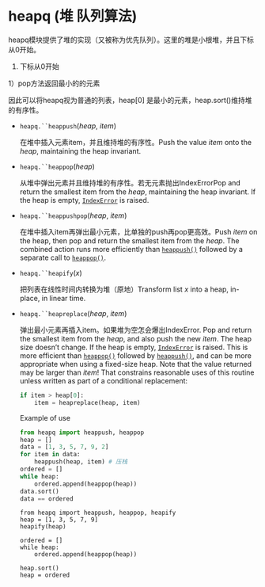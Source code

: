 # heapq (堆 队列算法)

heapq模块提供了堆的实现（又被称为优先队列）。这里的堆是小根堆，并且下标从0开始。

1) 下标从0开始

1）pop方法返回最小的的元素

因此可以将heapq视为普通的列表，heap[0] 是最小的元素，heap.sort()维持堆的有序性。

- `heapq.``heappush`(*heap*, *item*)

  在堆中插入元素item，并且维持堆的有序性。Push the value *item* onto the *heap*, maintaining the heap invariant.

- `heapq.``heappop`(*heap*)

  从堆中弹出元素并且维持堆的有序性。若无元素抛出IndexErrorPop and return the smallest item from the *heap*, maintaining the heap invariant. If the heap is empty, [`IndexError`](https://docs.python.org/3.0/library/exceptions.html#exceptions.IndexError) is raised.

- `heapq.``heappushpop`(*heap*, *item*)

  在堆中插入item再弹出最小元素，比单独的push再pop更高效。Push *item* on the heap, then pop and return the smallest item from the *heap*. The combined action runs more efficiently than [`heappush()`](https://docs.python.org/3.0/library/heapq.html#heapq.heappush) followed by a separate call to [`heappop()`](https://docs.python.org/3.0/library/heapq.html#heapq.heappop).

- `heapq.``heapify`(*x*)

  把列表在线性时间内转换为堆（原地）Transform list *x* into a heap, in-place, in linear time.

- `heapq.``heapreplace`(*heap*, *item*)

  弹出最小元素再插入item。如果堆为空怎会爆出IndexError. Pop and return the smallest item from the *heap*, and also push the new *item*. The heap size doesn’t change. If the heap is empty, [`IndexError`](https://docs.python.org/3.0/library/exceptions.html#exceptions.IndexError) is raised. This is more efficient than [`heappop()`](https://docs.python.org/3.0/library/heapq.html#heapq.heappop) followed by [`heappush()`](https://docs.python.org/3.0/library/heapq.html#heapq.heappush), and can be more appropriate when using a fixed-size heap. Note that the value returned may be larger than *item*! That constrains reasonable uses of this routine unless written as part of a conditional replacement:

  ```python
  if item > heap[0]:
      item = heapreplace(heap, item)
  ```

  Example of use

  ```python
  from heapq import heappush, heappop
  heap = []
  data = [1, 3, 5, 7, 9, 2]
  for item in data:
      heappush(heap, item) # 压栈
  ordered = []
  while heap:
      ordered.append(heappop(heap))
  data.sort()
  data == ordered
  ```

    ```
    from heapq import heappush, heappop, heapify
    heap = [1, 3, 5, 7, 9]
    heapify(heap)

    ordered = []
    while heap:
        ordered.append(heappop(heap))

    heap.sort()
    heap = ordered
    ```


